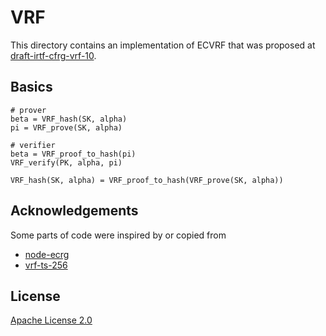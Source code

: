 # VRF

This directory contains an implementation of ECVRF that was proposed at [draft-irtf-cfrg-vrf-10](https://datatracker.ietf.org/doc/html/draft-irtf-cfrg-vrf-10).


## Basics

```
# prover
beta = VRF_hash(SK, alpha)
pi = VRF_prove(SK, alpha)

# verifier
beta = VRF_proof_to_hash(pi)
VRF_verify(PK, alpha, pi)

VRF_hash(SK, alpha) = VRF_proof_to_hash(VRF_prove(SK, alpha))
```

## Acknowledgements

Some parts of code were inspired by or copied from

* [node-ecrg](https://github.com/KenshiTech/node-ecvrf)
* [vrf-ts-256](https://github.com/cbrpunks/vrf-ts-256)

## License

[Apache License 2.0](LICENSE)

